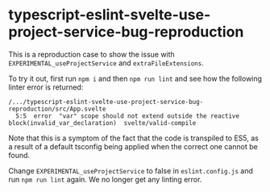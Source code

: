 # typescript-eslint-svelte-use-project-service-bug-reproduction

This is a reproduction case to show the issue with `EXPERIMENTAL_useProjectService` and `extraFileExtensions`.

To try it out, first run `npm i` and then `npm run lint` and see how the following linter error is returned:

```
/.../typescript-eslint-svelte-use-project-service-bug-reproduction/src/App.svelte
  5:5  error  "var" scope should not extend outside the reactive block(invalid_var_declaration)  svelte/valid-compile
```

Note that this is a symptom of the fact that the code is transpiled to ES5, as a result of a default tsconfig being applied when the correct one cannot be found.

Change `EXPERIMENTAL_useProjectService` to false in `eslint.config.js` and run `npm run lint` again. We no longer get any linting error.
 